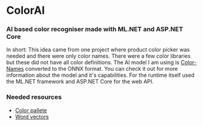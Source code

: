 # ColorAI
### AI based color recogniser made with ML.NET and ASP.NET Core

In short: This idea came from one project where product color picker was needed and there were only color names. There were a few color libraries but these did not have all color definitions.
The AI model I am using is [Color-Names](https://github.com/airalcorn2/Color-Names) converted to the ONNX format. You can check it out for more information about the model and it's capabilities.
For the runtime itself used the ML.NET framework and ASP.NET Core for the web API.

### Needed resources
- [Color pallete](https://images.sherwin-williams.com/content_images/sw-colors-name-csp-acb.acb)
- [Word vectors](https://drive.google.com/file/d/0B7XkCwpI5KDYNlNUTTlSS21pQmM/edit?usp=sharing)
